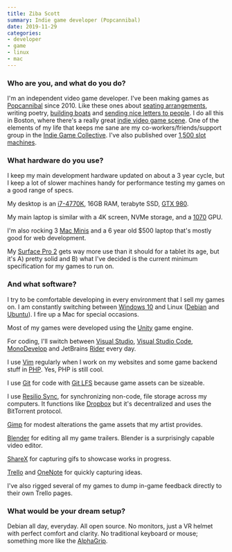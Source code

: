 ```yaml
---
title: Ziba Scott
summary: Indie game developer (Popcannibal) 
date: 2019-11-29
categories:
- developer
- game
- linux
- mac
---
```


### Who are you, and what do you do?

I'm an independent video game developer. I've been making games as [Popcannibal](https://twitter.com/popcannibal "Ziba's Twitter account.") since 2010. Like these ones about [seating arrangements][girls-like-robots], writing poetry, [building boats][make-sail] and [sending nice letters to people][kind-words]. I do all this in Boston, where there's a really great [indie video game scene](https://www.meetup.com/en-AU/bostongamedev/ "The Boston GameDev meetup."). One of the elements of my life that keeps me sane are my co-workers/friends/support group in the [Indie Game Collective](http://www.indiegamecollective.org/ "A coworking space for indie game developers in Boston."). I've also published over [1,500 slot machines](https://www.youtube.com/watch?v=E8Lhqri8tZk "A YouTube video of Ziba and Alex Schwartz's GDC talk on app stores.").

### What hardware do you use?

I keep my main development hardware updated on about a 3 year cycle, but I keep a lot of slower machines handy for performance testing my games on a good range of specs.

My desktop is an [i7-4770K][core-i7-4770k], 16GB RAM, terabyte SSD, [GTX 980][geforce-gtx-980].

My main laptop is similar with a 4K screen, NVMe storage, and a [1070][geforce-gtx-1070] GPU.

I'm also rocking 3 [Mac Minis][mac-mini] and a 6 year old $500 laptop that's mostly good for web development.

My [Surface Pro 2][surface-pro-2] gets way more use than it should for a tablet its age, but it's A) pretty solid and B) what I've decided is the current minimum specification for my games to run on.

### And what software?

I try to be comfortable developing in every environment that I sell my games on. I am constantly switching between [Windows 10][windows-10] and Linux ([Debian][] and [Ubuntu][]). I fire up a Mac for special occasions. 

Most of my games were developed using the [Unity][] game engine.

For coding, I'll switch between [Visual Studio][visual-studio], [Visual Studio Code][visual-studio-code], [MonoDevelop][] and JetBrains [Rider][] every day.

I use [Vim][] regularly when I work on my websites and some game backend stuff in [PHP][]. Yes, PHP is still cool.

I use [Git][] for code with [Git LFS][git-large-file-storage] because game assets can be sizeable.

I use [Resilio Sync][resilio-sync], for synchronizing non-code, file storage across my computers. It functions like [Dropbox][] but it's decentralized and uses the BitTorrent protocol.

[Gimp][] for modest alterations the game assets that my artist provides.

[Blender][] for editing all my game trailers. Blender is a surprisingly capable video editor.

[ShareX][] for capturing gifs to showcase works in progress.

[Trello][] and [OneNote][] for quickly capturing ideas.

I've also rigged several of my games to dump in-game feedback directly to their own Trello pages.

### What would be your dream setup?

Debian all day, everyday. All open source. No monitors, just a VR helmet with perfect comfort and clarity. No traditional keyboard or mouse; something more like the [AlphaGrip][igrip].

[blender]: https://www.blender.org/ "A free, open-source 3D renderer."
[core-i7-4770k]: https://ark.intel.com/content/www/us/en/ark/products/75123/intel-core-i74770k-processor-8m-cache-up-to-3-90-ghz.html "A CPU."
[debian]: https://www.debian.org/ "A Linux distribution."
[dropbox]: https://www.dropbox.com/ "Online syncing and storage."
[geforce-gtx-1070]: https://www.nvidia.com/en-us/geforce/10-series/ "A graphics card."
[geforce-gtx-980]: http://web.archive.org/web/20190520155820/https://www.geforce.com/hardware/desktop-gpus/geforce-gtx-980 "A computer GPU."
[gimp]: https://www.gimp.org/ "An open-source image editor."
[girls-like-robots]: http://popcannibal.com/girlslikerobots/ "A puzzle romance game about seating arrangements."
[git-large-file-storage]: https://git-lfs.com/ "A git extension for versioning large files."
[git]: https://git-scm.com/ "A version control system."
[igrip]: http://www.alphagrips.com/ "An all-in-one ergonomic keyboard/trackball."
[kind-words]: http://popcannibal.com/kindwords/ "A game about writing letters."
[mac-mini]: https://www.apple.com/mac-mini/ "A small desktop computer."
[make-sail]: http://makesailgame.com/ "A sailboat building simulator."
[monodevelop]: https://www.monodevelop.com/ "A cross-platform IDE."
[onenote]: https://www.onenote.com/signin?wdorigin=ondc "Synced notes software (part of Office)."
[php]: https://www.php.net/ "An interpreted scripting language."
[resilio-sync]: https://en.wikipedia.org/wiki/Resilio_Sync "Syncing software based on BitTorent."
[rider]: https://www.jetbrains.com/rider/ "A .NET IDE."
[sharex]: https://getsharex.com/ "A screenshot capturing tool for Windows."
[surface-pro-2]: https://en.wikipedia.org/wiki/Surface_Pro_2 "A Windows 8 tablet."
[trello]: https://trello.com/ "A project management service."
[ubuntu]: https://ubuntu.com/ "A Unix distribution."
[unity]: https://unity.com/products "A cross-platform game development tool."
[vim]: https://www.vim.org/ "A command-line text editor."
[visual-studio-code]: https://code.visualstudio.com/ "A development IDE."
[visual-studio]: https://www.visualstudio.com/ "A Windows development environment."
[windows-10]: https://en.wikipedia.org/wiki/Windows_10 "An operating system."
